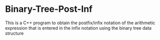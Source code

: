 # Binary-Tree-Post-Inf
 This is a C++ program to obtain the postfix/infix notation of the arithmetic expression that is entered in the infix notation using the binary tree data structure
